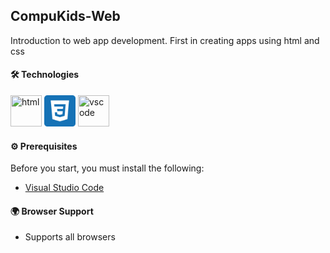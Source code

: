 ## CompuKids-Web

Introduction to web app development. First in creating apps using html and css
<h4> 🛠 Technologies</h4>
<p>
<img src="https://raw.githubusercontent.com/syvixor/skills-icons/71b9b462fbccbe41e27705378b8e694ddc7eccd7/icons/html.svg" title="html" width="50" height="50"/>
<img src="https://raw.githubusercontent.com/syvixor/skills-icons/71b9b462fbccbe41e27705378b8e694ddc7eccd7/icons/css3.svg" title="css" width="50" height="50"/>
<img src="https://raw.githubusercontent.com/syvixor/skills-icons/71b9b462fbccbe41e27705378b8e694ddc7eccd7/icons/visualstudiocode.svg" title="vscode" width="50" height="50"/>
</p>
<h4> ⚙ Prerequisites</h4>
<p>Before you start, you must install the following:</p>
<ul>
  <li>
    <a href="https://code.visualstudio.com/download" target="_blank">Visual Studio Code</a>
  </li>
</ul>    

<h4> 🌍 Browser Support </h4>
<ul><li>Supports all browsers</li></ul>

